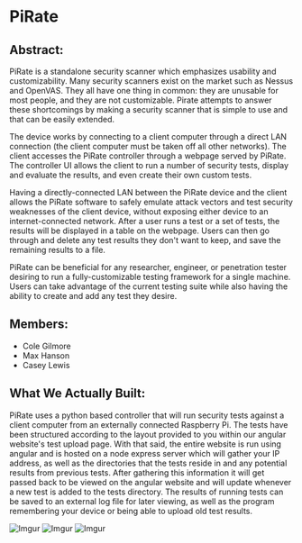 # PiRate

## Abstract:
PiRate is a standalone security scanner which emphasizes usability and customizability. Many security scanners exist on the market such as Nessus and OpenVAS. They all have
one thing in common: they are unusable for most people, and they are not customizable. Pirate attempts to answer these shortcomings by making a security scanner that is
simple to use and that can be easily extended.

The device works by connecting to a client computer through a direct LAN connection (the client computer must be taken off all other networks). The client accesses the PiRate controller through a webpage served by PiRate. The controller UI allows the client to run a number of security tests, display and evaluate the results, and even create their own custom tests.

Having a directly-connected LAN between the PiRate device and the client allows the PiRate software to safely emulate attack vectors and test security weaknesses of the client device, without exposing either device to an internet-connected network. After a user runs a test or a set of tests, the results will be displayed in a table on the webpage. Users can then go through and delete any test results they don't want to keep, and save the remaining results to a file. 

PiRate can be beneficial for any researcher, engineer, or penetration tester desiring to run a fully-customizable testing framework for a single machine. Users can take advantage of the current testing suite while also having the ability to create and add any test they desire.

## Members:
 - Cole Gilmore
 - Max Hanson
 - Casey Lewis

## What We Actually Built:
PiRate uses a python based controller that will run security tests against a client computer from an externally connected Raspberry Pi. The tests have been structured according to the layout provided to you within our angular website's test upload page. With that said, the entire website is run using angular and is hosted on a node express server which will gather your IP address, as well as the directories that the tests reside in and any potential results from previous tests. After gathering this information it will get passed back to be viewed on the angular website and will update whenever a new test is added to the tests directory. The results of running tests can be saved to an external log file for later viewing, as well as the program remembering your device or being able to upload old test results.

![Imgur](https://imgur.com/5iyfEWk.png)
![Imgur](https://imgur.com/n9W60Aj.png)
![Imgur](https://imgur.com/rnxX2nZ.png)